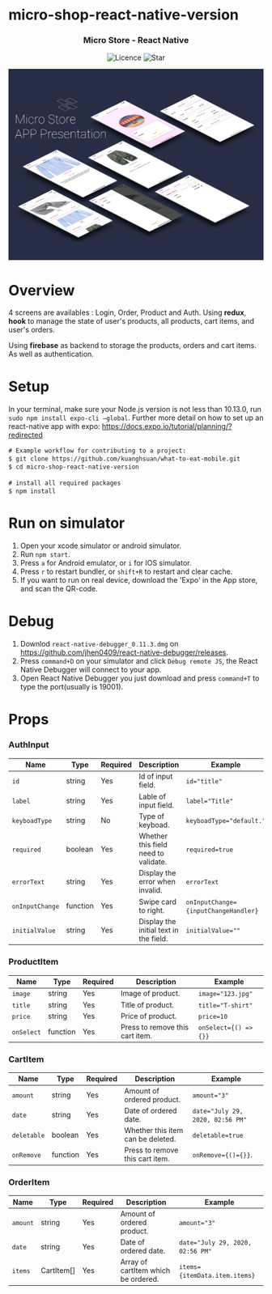 # micro-shop-react-native-version

<h3 align="center">
	Micro Store - React Native
</h3>

<p align="center">
	<img alt="Licence" src="https://img.shields.io/github/license/stevenpersia/tinder-react-native.svg?style=flat-square">
	<img alt="Star" src="https://img.shields.io/badge/you%20like%20%3F-STAR%20ME-blue.svg?style=flat-square">
</p>

<p align="center">
	<img src="./assets/demo.jpg" width="600">
</p>

# Overview

4 screens are availables : Login, Order, Product and Auth. Using <strong>redux</strong>, <strong>hook</strong> to manage the state of user's products, all products, cart items, and user's orders.

Using <strong>firebase</strong> as backend to storage the products, orders and cart items. As well as authentication.

# Setup
  In your terminal, make sure your Node.js version is not less than 10.13.0, run `sudo npm install expo-cli —global`.
  Further more detail on how to set up an react-native app with expo: https://docs.expo.io/tutorial/planning/?redirected
```
# Example workflow for contributing to a project:
$ git clone https://github.com/kuanghsuan/what-to-eat-mobile.git
$ cd micro-shop-react-native-version

# install all required packages
$ npm install
```

# Run on simulator
 1. Open your xcode simulator or android simulator.
 2. Run `npm start`.
 3. Press `a` for Android emulator, or `i` for IOS simulator.
 4. Press `r` to restart bundler, or `shift+R` to restart and clear cache.
 5. If you want to run on real device, download the 'Expo' in the App store, and scan the QR-code.
 
# Debug
 1. Downlod `react-native-debugger_0.11.3.dmg` on https://github.com/jhen0409/react-native-debugger/releases.
 2. Press `command+D` on your simulator and click `Debug remote JS`, the React Native Debugger will connect to your app.
 3. Open React Native Debugger you just download and press `command+T` to type the port(usually is 19001).
 
# Props
### AuthInput

| Name           | Type     | Required | Description                                               | Example                                             |
| -------------- | -------- | -------- | --------------------------------------------------------- | --------------------------------------------------- |
| `id`           | string   | Yes      | Id of input field.                                        | `id="title"`                                        |
| `label`        | string   | Yes      | Lable of input field.                                     | `label="Title"`                                     |
| `keyboadType`  | string   | No       | Type of keyboad.                                          | `keyboadType="default."`                            |
| `required`     | boolean  | Yes      | Whether this field need to validate.                      | `required=true`                                     |
| `errorText`    | string   | Yes      | Display the error when invalid.                           | `errorText`                                         |
| `onInputChange`| function | Yes      | Swipe card to right.                                      | `onInputChange={inputChangeHandler}`                |
| `initialValue` | string   | Yes      | Display the initial text in the field.                    | `initialValue=""`                                   |

### ProductItem

| Name           | Type     | Required | Description                                               | Example                                             |
| -------------- | -------- | -------- | --------------------------------------------------------- | --------------------------------------------------- |
| `image`        | string   | Yes      | Image of product.                                         | `image="123.jpg"`                                   |
| `title`        | string   | Yes      | Title of product.                                         | `title="T-shirt"`                                   |
| `price`        | string   | Yes      | Price of product.                                         | `price=10`                                          |
| `onSelect`     | function | Yes      | Press to remove this cart item.                           | `onSelect={() => {}}`                               |

### CartItem

| Name           | Type     | Required | Description                                               | Example                                             |
| -------------- | -------- | -------- | --------------------------------------------------------- | --------------------------------------------------- |
| `amount`       | string   | Yes      | Amount of ordered product.                                | `amount="3"`                                        |
| `date`         | string   | Yes      | Date of ordered date.                                     | `date="July 29, 2020, 02:56 PM"`                    |
| `deletable`    | boolean  | Yes      | Whether this item can be deleted.                         | `deletable=true`                                    |
| `onRemove`     | function | Yes      | Press to remove this cart item.                           | `onRemove={()={}}`.                                 |

### OrderItem

| Name           | Type      | Required | Description                                               | Example                                             |
| -------------- | --------- | -------- | --------------------------------------------------------- | --------------------------------------------------- |
| `amount`       | string    | Yes      | Amount of ordered product.                                | `amount="3"`                                        |
| `date`         | string    | Yes      | Date of ordered date.                                     | `date="July 29, 2020, 02:56 PM"`                    |
| `items`        | CartItem[]| Yes      | Array of cartItem which be ordered.                       | `items={itemData.item.items}`                       |

